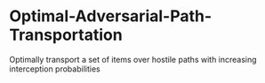 # Optimal-Adversarial-Path-Transportation
Optimally transport a set of items over hostile paths with increasing interception probabilities
